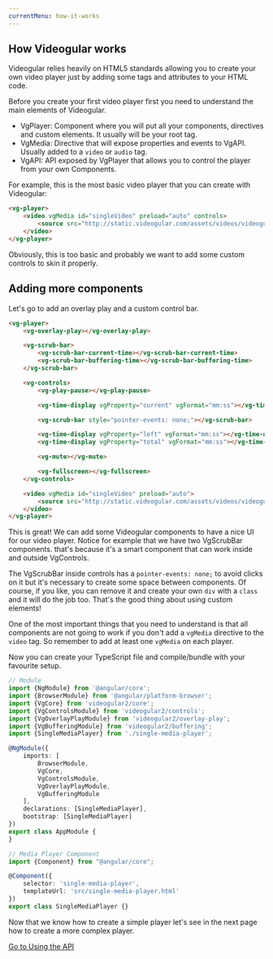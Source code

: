```yaml
---
currentMenu: how-it-works
---
```


## How Videogular works

Videogular relies heavily on HTML5 standards allowing you to create your own video player just by adding some tags and attributes to your HTML code.

Before you create your first video player first you need to understand the main elements of Videogular.

* VgPlayer: Component where you will put all your components, directives and custom elements. It usually will be your root tag.
* VgMedia: Directive that will expose properties and events to VgAPI. Usually added to a `video` or `audio` tag.
* VgAPI: API exposed by VgPlayer that allows you to control the player from your own Components.

For example, this is the most basic video player that you can create with Videogular:

```html
<vg-player>
    <video vgMedia id="singleVideo" preload="auto" controls>
        <source src="http://static.videogular.com/assets/videos/videogular.mp4" type="video/mp4">
    </video>
</vg-player>
```

Obviously, this is too basic and probably we want to add some custom controls to skin it properly.

## Adding more components

Let's go to add an overlay play and a custom control bar.

```html
<vg-player>
    <vg-overlay-play></vg-overlay-play>

    <vg-scrub-bar>
        <vg-scrub-bar-current-time></vg-scrub-bar-current-time>
        <vg-scrub-bar-buffering-time></vg-scrub-bar-buffering-time>
    </vg-scrub-bar>

    <vg-controls>
        <vg-play-pause></vg-play-pause>

        <vg-time-display vgProperty="current" vgFormat="mm:ss"></vg-time-display>

        <vg-scrub-bar style="pointer-events: none;"></vg-scrub-bar>

        <vg-time-display vgProperty="left" vgFormat="mm:ss"></vg-time-display>
        <vg-time-display vgProperty="total" vgFormat="mm:ss"></vg-time-display>

        <vg-mute></vg-mute>

        <vg-fullscreen></vg-fullscreen>
    </vg-controls>

    <video vgMedia id="singleVideo" preload="auto">
        <source src="http://static.videogular.com/assets/videos/videogular.mp4" type="video/mp4">
    </video>
</vg-player>

```

This is great! We can add some Videogular components to have a nice UI for our video player. Notice for example that we have two VgScrubBar components. that's because it's a smart component that can work inside and outside VgControls.

The VgScrubBar inside controls has a `pointer-events: none;` to avoid clicks on it but it's necessary to create some space between components. Of course, if you like, you can remove it and create your own `div` with a `class` and it will do the job too. That's the good thing about using custom elements!

One of the most important things that you need to understand is that all components are not going to work if you don't add a `vgMedia` directive to the `video` tag. So remember to add at least one `vgMedia` on each player.

Now you can create your TypeScript file and compile/bundle with your favourite setup.

```typescript
// Module
import {NgModule} from '@angular/core';
import {BrowserModule} from '@angular/platform-browser';
import {VgCore} from 'videogular2/core';
import {VgControlsModule} from 'videogular2/controls';
import {VgOverlayPlayModule} from 'videogular2/overlay-play';
import {VgBufferingModule} from 'videogular2/buffering';
import {SingleMediaPlayer} from './single-media-player';

@NgModule({
    imports: [
        BrowserModule,
        VgCore,
        VgControlsModule,
        VgOverlayPlayModule,
        VgBufferingModule
    ],
    declarations: [SingleMediaPlayer],
    bootstrap: [SingleMediaPlayer]
})
export class AppModule {
}

// Media Player Component
import {Component} from "@angular/core";

@Component({
    selector: 'single-media-player',
    templateUrl: 'src/single-media-player.html'
})
export class SingleMediaPlayer {}
```

Now that we know how to create a simple player let's see in the next page how to create a more complex player.

<a href="using-the-api.html">Go to Using the API</a>
